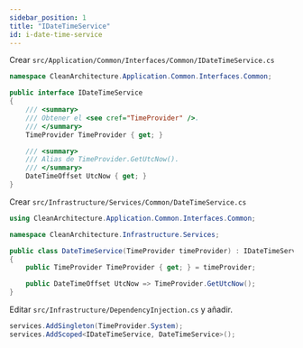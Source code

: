 ```yaml
---
sidebar_position: 1
title: "IDateTimeService"
id: i-date-time-service
---
```


Crear `src/Application/Common/Interfaces/Common/IDateTimeService.cs`

```cs
namespace CleanArchitecture.Application.Common.Interfaces.Common;

public interface IDateTimeService
{
    /// <summary>
    /// Obtener el <see cref="TimeProvider" />.
    /// </summary>
    TimeProvider TimeProvider { get; }

    /// <summary>
    /// Alias de TimeProvider.GetUtcNow().
    /// </summary>
    DateTimeOffset UtcNow { get; }
}
```

Crear `src/Infrastructure/Services/Common/DateTimeService.cs`

```cs
using CleanArchitecture.Application.Common.Interfaces.Common;

namespace CleanArchitecture.Infrastructure.Services;

public class DateTimeService(TimeProvider timeProvider) : IDateTimeService
{
    public TimeProvider TimeProvider { get; } = timeProvider;

    public DateTimeOffset UtcNow => TimeProvider.GetUtcNow();
}
```

Editar `src/Infrastructure/DependencyInjection.cs` y añadir.

```cs
services.AddSingleton(TimeProvider.System);
services.AddScoped<IDateTimeService, DateTimeService>();
```
